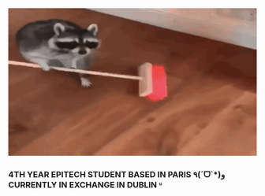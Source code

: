 <h2 align = "center ">
  <img src = "raccoon.gif" width = 2000 height = 300>
</h2>
<h3>
  4TH YEAR EPITECH STUDENT BASED IN PARIS ٩(ˊᗜˋ*)و
  CURRENTLY IN EXCHANGE IN DUBLIN ᵕ̈
</h3>
